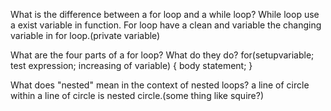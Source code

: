 What is the difference between a for loop and a while loop?
While loop use a exist variable in function.
For loop have a clean and variable the changing variable in for loop.(private variable)

What are the four parts of a for loop? What do they do?
for(setupvariable; test expression; increasing of variable)
{
    body statement;
}

What does "nested" mean in the context of nested loops?
a line of circle within a line of circle is nested circle.(some thing like squire?) 
